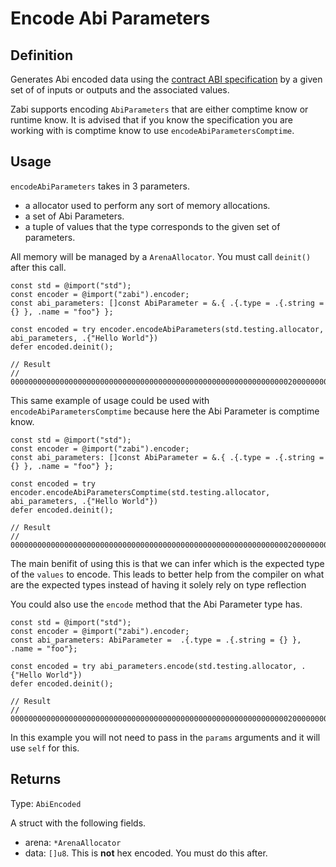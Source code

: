 # Encode Abi Parameters

## Definition
Generates Abi encoded data using the [contract ABI specification](https://docs.soliditylang.org/en/latest/abi-spec.html#json) by a given set of of inputs or outputs and the associated values.

Zabi supports encoding `AbiParameters` that are either comptime know or runtime know. It is advised that if you know the specification you are working with is comptime know to use `encodeAbiParametersComptime`.

## Usage

`encodeAbiParameters` takes in 3 parameters.

- a allocator used to perform any sort of memory allocations.
- a set of Abi Parameters.
- a tuple of values that the type corresponds to the given set of parameters.

All memory will be managed by a `ArenaAllocator`. You must call `deinit()` after this call.

```zig
const std = @import("std");
const encoder = @import("zabi").encoder;
const abi_parameters: []const AbiParameter = &.{ .{.type = .{.string = {} }, .name = "foo"} };

const encoded = try encoder.encodeAbiParameters(std.testing.allocator, abi_parameters, .{"Hello World"})
defer encoded.deinit();

// Result
// 00000000000000000000000000000000000000000000000000000000000000200000000000000000000000000000000000000000000000000000000000000003666f6f0000000000000000000000000000000000000000000000000000000000
```

This same example of usage could be used with `encodeAbiParametersComptime` because here the Abi Parameter is comptime know.

```zig
const std = @import("std");
const encoder = @import("zabi").encoder;
const abi_parameters: []const AbiParameter = &.{ .{.type = .{.string = {} }, .name = "foo"} };

const encoded = try encoder.encodeAbiParametersComptime(std.testing.allocator, abi_parameters, .{"Hello World"})
defer encoded.deinit();

// Result
// 00000000000000000000000000000000000000000000000000000000000000200000000000000000000000000000000000000000000000000000000000000003666f6f0000000000000000000000000000000000000000000000000000000000
```

The main benifit of using this is that we can infer which is the expected type of the `values` to encode. This leads to better help from the compiler on what are the expected types instead of having it solely rely on type reflection

You could also use the `encode` method that the Abi Parameter type has.

```zig
const std = @import("std");
const encoder = @import("zabi").encoder;
const abi_parameters: AbiParameter =  .{.type = .{.string = {} }, .name = "foo"};

const encoded = try abi_parameters.encode(std.testing.allocator, .{"Hello World"})
defer encoded.deinit();

// Result
// 00000000000000000000000000000000000000000000000000000000000000200000000000000000000000000000000000000000000000000000000000000003666f6f0000000000000000000000000000000000000000000000000000000000
```

In this example you will not need to pass in the `params` arguments and it will use `self` for this.

## Returns

Type: `AbiEncoded`

A struct with the following fields.

- arena: `*ArenaAllocator`
- data: `[]u8`. This is **not** hex encoded. You must do this after.

